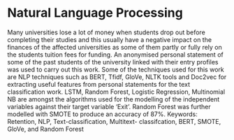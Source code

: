 # Natural Language Processing

Many universities lose a lot of money when students drop out before completing their studies
and this usually have a negative impact on the finances of the affected universities as some of
them partly or fully rely on the students tuition fees for funding. An anonymised personal statement of some of
the past students of the university linked with their entry profiles was used to carry out this work.
Some of the techniques used for this work are NLP techniques such as BERT, Tfidf, GloVe, NLTK
tools and Doc2vec for extracting useful features from personal statements for the text
classification work. LSTM, Random Forest, Logistic Regression, Multinomial NB are amongst the
algorithms used for the modelling of the independent variables against their target variable ‘Exit’.
Random Forest was further modelled with SMOTE to produce an accuracy of 87%.
Keywords: Retention, NLP, Text-classification, Multitext- classifcation, BERT, SMOTE, GloVe, and
Random Forest
